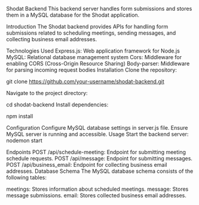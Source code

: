 Shodat Backend
This backend server handles form submissions and stores them in a MySQL database for the Shodat application.

Introduction
The Shodat backend provides APIs for handling form submissions related to scheduling meetings, sending messages, and collecting business email addresses.

Technologies Used
Express.js: Web application framework for Node.js
MySQL: Relational database management system
Cors: Middleware for enabling CORS (Cross-Origin Resource Sharing)
Body-parser: Middleware for parsing incoming request bodies
Installation
Clone the repository:

git clone https://github.com/your-username/shodat-backend.git

Navigate to the project directory:

cd shodat-backend
Install dependencies:

npm install

Configuration
Configure MySQL database settings in server.js file.
Ensure MySQL server is running and accessible.
Usage
Start the backend server:
nodemon start

Endpoints
POST /api/schedule-meeting: Endpoint for submitting meeting schedule requests.
POST /api/message: Endpoint for submitting messages.
POST /api/business_email: Endpoint for collecting business email addresses.
Database Schema
The MySQL database schema consists of the following tables:

meetings: Stores information about scheduled meetings.
message: Stores message submissions.
email: Stores collected business email addresses.

